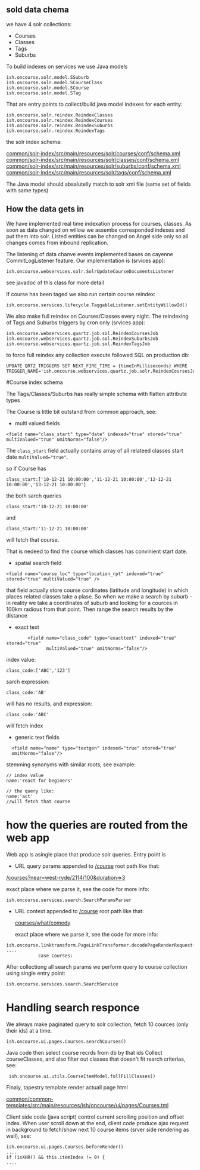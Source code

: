 ## sold data chema
we have 4 solr collections:
 - Courses
 - Classes
 - Tags
 - Suburbs

To build indexes on services we use Java models
```
ish.oncourse.solr.model.SSuburb
ish.oncourse.solr.model.SCourseClass
ish.oncourse.solr.model.SCourse
ish.oncourse.solr.model.STag
```

That are entry points to collect/build java model indexes for each entity:
```
ish.oncourse.solr.reindex.ReindexClasses
ish.oncourse.solr.reindex.ReindexCourses
ish.oncourse.solr.reindex.ReindexSuburbs
ish.oncourse.solr.reindex.ReindexTags
```

the solr index schema:

[common/solr-index/src/main/resources/solr/courses/conf/schema.xml]()</br>
[common/solr-index/src/main/resources/solr/classes/conf/schema.xml]()</br>
[common/solr-index/src/main/resources/solr/suburbs/conf/schema.xml]()</br>
[common/solr-index/src/main/resources/solr/tags/conf/schema.xml]()</br>

The Java model should absalutelly match to solr xml file (same set of fields with same types)


## How the data gets in

We have implemented real time indexation process for courses, classes.
As soon as data changed on willow we assembe corresponded indexes and put them into solr.
Listed entities can be changed on Angel side only so all changes comes from inbound replication.

The listening of data chanve events implemented bases on cayenne CommitLogListener feature.
Our implementation is (srvices app):
```
ish.oncourse.webservices.solr.SolrUpdateCourseDocumentsListener
```
see javadoc of this class for more detail 

If course has been taged we also run certain course reindex:
```
ish.oncourse.services.lifecycle.TaggableListener.setEntityWillowId()
```

We also make full reindex on Courses/Classes every night. 
The reindexing of Tags and Suburbs triggers by cron only (srvices app):
```
ish.oncourse.webservices.quartz.job.sol.ReindexCoursesJob
ish.oncourse.webservices.quartz.job.sol.ReindexSuburbsJob
ish.oncourse.webservices.quartz.job.sol.ReindexTagsJob
```

to force full reindex any collection execute followed SQL on production db:

```
UPDATE QRTZ_TRIGGERS SET NEXT_FIRE_TIME = {timeInMilliseconds} WHERE TRIGGER_NAME='ish.oncourse.webservices.quartz.job.solr.ReindexCoursesJob'
```

#Course index schema

The Tags/Classes/Suburbs has really simple schema with flatten attribute types 

The Course is little bit outstand from common approach, see:

 - multi valued fields
```
<field name="class_start" type="date" indexed="true" stored="true" multiValued="true" omitNorms="false"/>
```


The `class_start` field actually contains array of all relateed classes start date `multiValued="true"`.

so if Course has 
```
class_start:['10-12-21 10:00:00','11-12-21 10:00:00','12-12-21 10:00:00','13-12-21 10:00:00']
```
the both sarch queries
```
class_start:'10-12-21 10:00:00'
```
and
```
class_start:'11-12-21 10:00:00'
```
will fetch that course.

That is nedeed to find the course which classes has convinient start date.

- spatial search field
```
<field name="course_loc" type="location_rpt" indexed="true" stored="true" multiValued="true" />
```
that field actually store course cordinates (latitude and longitude) in which places related classes take a plase.
So when we make a search by suburb - in reality we take a coordinates of suburb and looking for a cources in 100km radious from that point.
Then range the search results by the distance 

- exact text
```
        <field name="class_code" type="exacttext" indexed="true" stored="true"
               multiValued="true" omitNorms="false"/>
```

index value:
```
class_code:['ABC','123']
```
sarch expression:
```
class_code:'AB'
```
will has no results, and expression:
```
class_code:'ABC'
```
will fetch index

- generic text fields
```
  <field name="name" type="textgen" indexed="true" stored="true"
  omitNorms="false"/>
```

stemming synonyms with similar roots, see example:
```
// index value
name:'react for beginers'

// the query like:
name:'act'
//will fetch that course
```

# how the queries are routed from the web app

Web app is asingle place that produce solr queries.
Entry point is

 - URL query params appended to [/course]() root path like that:

[/courses?near=west-ryde/2114/100&duration=>3]()

exact place where we parse it, see the code for more info:
```
ish.oncourse.services.search.SearchParamsParser
```
 - URL context appended to [/course]() root path like that:

   [courses/what/comedy]()

   exact place where we parse it, see the code for more info:
```
ish.oncourse.linktransform.PageLinkTransformer.decodePageRenderRequest()
....
			case Courses:
```

After collectiong all search params we perform query to course collection using single entry point:

```
ish.oncourse.services.search.SearchService
```

# Handling search responce 

We always make paginated query to solr collection, fetch 10 cources (only their ids) at a time.
```
ish.oncourse.ui.pages.Courses.searchCourses()
```
Java code then select course recrds from db by that ids
Collect courseClasses, and also filter out classes that doesn't fit rearch criterias, see:

```
 ish.oncourse.ui.utils.CourseItemModel.fullFillClasses()
```

Finaly, tapestry template render actuall page html

[common/common-templates/src/main/resources/ish/oncourse/ui/pages/Courses.tml]()

Client side code (java script) control current scrolling position and offset index.
When user scroll down at the end, client code produce ajax request in background to fetch/show next 10 course items (srver side rendering as well), see:

```
ish.oncourse.ui.pages.Courses.beforeRender()
....
if (isXHR() && this.itemIndex != 0) { 
....
```

